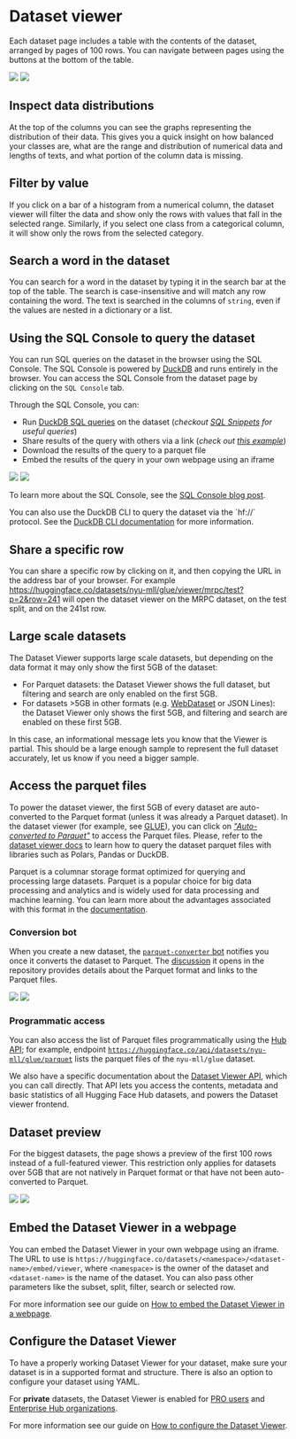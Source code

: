 # Dataset viewer

Each dataset page includes a table with the contents of the dataset, arranged by pages of 100 rows. You can navigate between pages using the buttons at the bottom of the table.

<div class="flex justify-center">
<img class="block dark:hidden" src="https://huggingface.co/datasets/huggingface/documentation-images/resolve/main/hub/dataset-viewer.png"/>
<img class="hidden dark:block" src="https://huggingface.co/datasets/huggingface/documentation-images/resolve/main/hub/dataset-viewer-dark.png"/>
</div>

## Inspect data distributions

At the top of the columns you can see the graphs representing the distribution of their data. This gives you a quick insight on how balanced your classes are, what are the range and distribution of numerical data and lengths of texts, and what portion of the column data is missing.

## Filter by value

If you click on a bar of a histogram from a numerical column, the dataset viewer will filter the data and show only the rows with values that fall in the selected range.
Similarly, if you select one class from a categorical column, it will show only the rows from the selected category.

## Search a word in the dataset

You can search for a word in the dataset by typing it in the search bar at the top of the table. The search is case-insensitive and will match any row containing the word. The text is searched in the columns of `string`, even if the values are nested in a dictionary or a list.

## Using the SQL Console to query the dataset

You can run SQL queries on the dataset in the browser using the SQL Console. The SQL Console is powered by [DuckDB](https://duckdb.org/) and runs entirely in the browser. You can access the SQL Console from the dataset page by clicking on the `SQL Console` tab.

Through the SQL Console, you can:

- Run [DuckDB SQL queries](https://duckdb.org/docs/sql/query_syntax/select) on the dataset (_checkout [SQL Snippets](https://huggingface.co/spaces/cfahlgren1/sql-snippets) for useful queries_) 
- Share results of the query with others via a link (_check out [this example](https://huggingface.co/datasets/gretelai/synthetic-gsm8k-reflection-405b?sql_console=true&sql=FROM+histogram%28%0A++train%2C%0A++topic%2C%0A++bin_count+%3A%3D+10%0A%29)_) 
- Download the results of the query to a parquet file 
- Embed the results of the query in your own webpage using an iframe 


<div class="flex justify-center">
    <img class="block dark:hidden" src="https://huggingface.co/datasets/huggingface/documentation-images/resolve/main/sql_console/sql-console-histogram.png"/>
    <img class="hidden dark:block" src="https://huggingface.co/datasets/huggingface/documentation-images/resolve/main/sql_console/sql-console-histogram-dark.png"/>
</div>

<p class="text-sm text-center italic">
    To learn more about the SQL Console, see the <a href="https://huggingface.co/blog/sql-console" target="_blank" rel="noopener noreferrer">SQL Console blog post</a>.
</p>

<Tip>
You can also use the DuckDB CLI to query the dataset via the `hf://` protocol. See the <a href="https://huggingface.co/docs/hub/en/datasets-duckdb" target="_blank" rel="noopener noreferrer">DuckDB CLI documentation</a> for more information.
</Tip>

## Share a specific row

You can share a specific row by clicking on it, and then copying the URL in the address bar of your browser. For example https://huggingface.co/datasets/nyu-mll/glue/viewer/mrpc/test?p=2&row=241 will open the dataset viewer on the MRPC dataset, on the test split, and on the 241st row.

## Large scale datasets

The Dataset Viewer supports large scale datasets, but depending on the data format it may only show the first 5GB of the dataset:

- For Parquet datasets: the Dataset Viewer shows the full dataset, but filtering and search are only enabled on the first 5GB.
- For datasets >5GB in other formats (e.g. [WebDataset](https://github.com/webdataset/webdataset) or JSON Lines): the Dataset Viewer only shows the first 5GB, and filtering and search are enabled on these first 5GB.

In this case, an informational message lets you know that the Viewer is partial. This should be a large enough sample to represent the full dataset accurately, let us know if you need a bigger sample.

## Access the parquet files

To power the dataset viewer, the first 5GB of every dataset are auto-converted to the Parquet format (unless it was already a Parquet dataset). In the dataset viewer (for example, see [GLUE](https://huggingface.co/datasets/nyu-mll/glue)), you can click on [_"Auto-converted to Parquet"_](https://huggingface.co/datasets/nyu-mll/glue/tree/refs%2Fconvert%2Fparquet/cola) to access the Parquet files. Please, refer to the [dataset viewer docs](/docs/datasets-server/parquet_process) to learn how to query the dataset parquet files with libraries such as Polars, Pandas or DuckDB.

<Tip>

Parquet is a columnar storage format optimized for querying and processing large datasets. Parquet is a popular choice for big data processing and analytics and is widely used for data processing and machine learning. You can learn more about the advantages associated with this format in the <a href="https://huggingface.co/docs/datasets-server/parquet">documentation</a>.

</Tip>

### Conversion bot

When you create a new dataset, the [`parquet-converter` bot](https://huggingface.co/parquet-converter) notifies you once it converts the dataset to Parquet. The [discussion](./repositories-pull-requests-discussions) it opens in the repository provides details about the Parquet format and links to the Parquet files.

<div class="flex justify-center">
<img class="block dark:hidden" src="https://huggingface.co/datasets/huggingface/documentation-images/resolve/main/hub/parquet-converter-profile-light.png"/>
<img class="hidden dark:block" src="https://huggingface.co/datasets/huggingface/documentation-images/resolve/main/hub/parquet-converter-profile-dark.png"/>
</div>

### Programmatic access

You can also access the list of Parquet files programmatically using the [Hub API](./api#get-apidatasetsrepoidparquet); for example, endpoint [`https://huggingface.co/api/datasets/nyu-mll/glue/parquet`](https://huggingface.co/api/datasets/nyu-mll/glue/parquet) lists the parquet files of the `nyu-mll/glue` dataset.

We also have a specific documentation about the [Dataset Viewer API](https://huggingface.co/docs/dataset-viewer), which you can call directly. That API lets you access the contents, metadata and basic statistics of all Hugging Face Hub datasets, and powers the Dataset viewer frontend.

## Dataset preview

For the biggest datasets, the page shows a preview of the first 100 rows instead of a full-featured viewer. This restriction only applies for datasets over 5GB that are not natively in Parquet format or that have not been auto-converted to Parquet.

<div class="flex justify-center">
<img class="block dark:hidden" src="https://huggingface.co/datasets/huggingface/documentation-images/resolve/main/hub/dataset-preview.png"/>
<img class="hidden dark:block" src="https://huggingface.co/datasets/huggingface/documentation-images/resolve/main/hub/dataset-preview-dark.png"/>
</div>

## Embed the Dataset Viewer in a webpage

You can embed the Dataset Viewer in your own webpage using an iframe. The URL to use is `https://huggingface.co/datasets/<namespace>/<dataset-name>/embed/viewer`, where `<namespace>` is the owner of the dataset and `<dataset-name>` is the name of the dataset. You can also pass other parameters like the subset, split, filter, search or selected row.

For more information see our guide on [How to embed the Dataset Viewer in a webpage](./datasets-viewer-embed).

## Configure the Dataset Viewer

To have a properly working Dataset Viewer for your dataset, make sure your dataset is in a supported format and structure.
There is also an option to configure your dataset using YAML.

For **private** datasets, the Dataset Viewer is enabled for [PRO users](https://huggingface.co/pricing) and [Enterprise Hub organizations](https://huggingface.co/enterprise).

For more information see our guide on [How to configure the Dataset Viewer](./datasets-viewer-configure).
